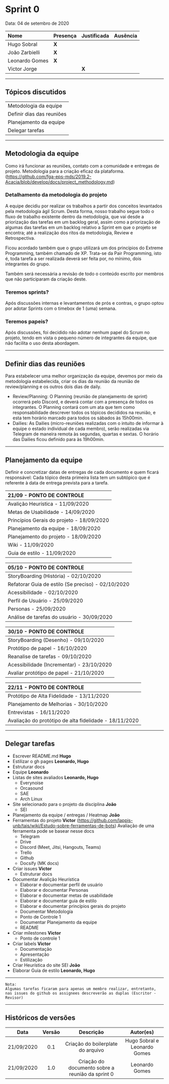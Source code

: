 # Sprint 0

Data: 04 de setembro de 2020

| Nome           | Presença | Justificada | Ausência |
| :------------- | :------- | :---------- | :------- |
| Hugo Sobral    | **X**    |             |          |
| João Zarbielli | **X**    |             |          |
| Leonardo Gomes | **X**    |             |          |
| Victor Jorge   |          | **X**       |          |

---

## Tópicos discutidos

|                           |
| :------------------------ |
| Metodologia da equipe     |
| Definir dias das reuniões |
| Planejamento da equipe    |
| Delegar tarefas           |

---

## Metodologia da equipe

Como irá funcionar as reuniões, contato com a comunidade e entregas de projeto. Metodologia para a criação eficaz da plataforma.
(https://github.com/fga-eps-mds/2019.2-Acacia/blob/develop/docs/project_methodology.md)

### Detalhamento da metodologia do projeto

A equipe decidiu por realizar os trabalhos a partir dos conceitos levantados pela metodologia ágil Scrum. Desta forma, nosso trabalho segue todo o fluxo de trabalho existente dentro da metodologia, que vai desde a priorização das tarefas em um backlog geral, assim como a priorização de algumas das tarefas em um backlog relativo a Sprint em que o projeto se encontra; até a realização dos ritos da metodologia, Review e Retrospectiva.

Ficou acordado também que o grupo utilizará um dos princípios do Extreme Programming, também chamado de XP. Trata-se da Pair Programming, isto é, toda tarefa a ser realizada deverá ser feita por, no mínimo, dois integrantes do grupo.

Também será necessária a revisão de todo o conteúdo escrito por membros que não participaram da criação deste.

### Teremos sprints?

Após discussões internas e levantamentos de prós e contras, o grupo optou por adotar Sprints com o timebox de 1 (uma) semana.

### Teremos papeis?

Após discussões, foi decidido não adotar nenhum papel do Scrum no projeto, tendo em vista o pequeno número de integrantes da equipe, que não facilita o uso desta abordagem.

---

## Definir dias das reuniões

Para estabelecer uma melhor organização da equipe, devemos por meio da metodologia estabelecida, criar os dias da reunião da reunião de review/planning e os outros dois dias de daily.

- Review/Planning:
  O Planning (reunião de planejamento de sprint) ocorrerá pelo Discord, e deverá contar com a presença de todos os integrantes. O Planning contará com um ata que tem como responsabilidade descrever todos os tópicos decididos na reunião, e esta tem horário marcado para todos os sábados às 15h00min.
- Dailies:
  As Dailies (micro-reuniões realizadas com o intuito de informar à equipe o estado individual de cada membro), serão realizadas via Telegram de maneira remota às segundas, quartas e sextas. O horário das Dailies ficou definido para às 19h00min.

---

## Planejamento da equipe

Definir e concretizar datas de entregas de cada documento e quem ficará responsável:
Cada tópico desta primeira lista tem um subtópico que é referente à data de entrega prevista para a tarefa.

| 21/09 - PONTO DE CONTROLE                 |
| :---------------------------------------- |
| Avalição Heurística - 11/09/2020          |
| Metas de Usabilidade - 14/09/2020         |
| Princípios Gerais do projeto - 18/09/2020 |
| Planejamento da equipe - 18/09/2020       |
| Planejamento do projeto - 18/09/2020      |
| Wiki - 11/09/2020                         |
| Guia de estilo - 11/09/2020               |

| 05/10 - PONTO DE CONTROLE                          |
| :------------------------------------------------- |
| StoryBoarding (História) - 02/10/2020              |
| Refatorar Guia de estilo (Se preciso) - 02/10/2020 |
| Acessibilidade - 02/10/2020                        |
| Perfil de Usuário - 25/09/2020                     |
| Personas - 25/09/2020                              |
| Análise de tarefas do usuário - 30/09/2020         |

| 30/10 - PONTO DE CONTROLE                 |
| :---------------------------------------- |
| StoryBoarding (Desenho) - 09/10/2020      |
| Protótipo de papel - 16/10/2020           |
| Reanalise de tarefas - 09/10/2020         |
| Acessibilidade (Incrementar) - 23/10/2020 |
| Avaliar protótipo de papel - 21/10/2020   |

| 22/11 - PONTO DE CONTROLE                              |
| :----------------------------------------------------- |
| Protótipo de Alta Fidelidade - 13/11/2020              |
| Planejamento de Melhorias - 30/10/2020                 |
| Entrevistas - 16/11/2020                               |
| Avaliação do protótipo de alta fidelidade - 18/11/2020 |

---

## Delegar tarefas

- Escrever README.md **Hugo**
- Estilizar o gh pages **Leonardo, Hugo**
- Estruturar docs
- Equipe **Leonardo**
- Listas de sites avaliados **Leonardo, Hugo**
  - Everynoise
  - Orcasound
  - SAE
  - Arch Linux
- Site selecionado para o projeto da disciplina **João**
  - SEI
- Planejamento da equipe / entregas / Heatmap **João**
- Ferramentas do projeto **Victor**
  (https://github.com/lappis-unb/tais/wiki/Estudo-sobre-ferramentas-de-bots) Avaliação de uma ferramenta pode se basear nesse docs
  - Telegram
  - Drive
  - Discord (Meet, Jitsi, Hangouts, Teams)
  - Trello
  - Github
  - Docsify (MK docs)
- Criar issues **Victor**
  - Estruturar docs
- Documentar Avalição Heurística
  - Elaborar e documentar perfil de usuário
  - Elaborar e documentar Personas
  - Elaborar e documentar metas de usabilidade
  - Elaborar e documentar guia de estilo
  - Elaborar e documentar princípios gerais do projeto
  - Documentar Metodología
  - Ponto de Controle 1
  - Documentar Planejamento da equipe
  - README
- Criar milestones **Victor**
  - Ponto de controle 1
- Criar labels **Victor**
  - Documentação
  - Apresentação
  - Estilização
- Criar Heurística do site SEI **João**
- Elaborar Guia de estilo **Leonardo, Hugo**

---

```
Nota:
Algumas tarefas ficaram para apenas um membro realizar, entretanto, nas issues do github os assignees descreverão as duplas (Escritor - Revisor)
```

---

## Históricos de versões

|    Data    | Versão |                    Descrição                     |          Autor(es)           |
| :--------: | :----: | :----------------------------------------------: | :--------------------------: |
| 21/09/2020 |  0.1   |        Criação do boilerplate do arquivo         | Hugo Sobral e Leonardo Gomes |
| 21/09/2020 |  1.0   | Criação do documento sobre a reunião da sprint 0 |        Leonardo Gomes        |
